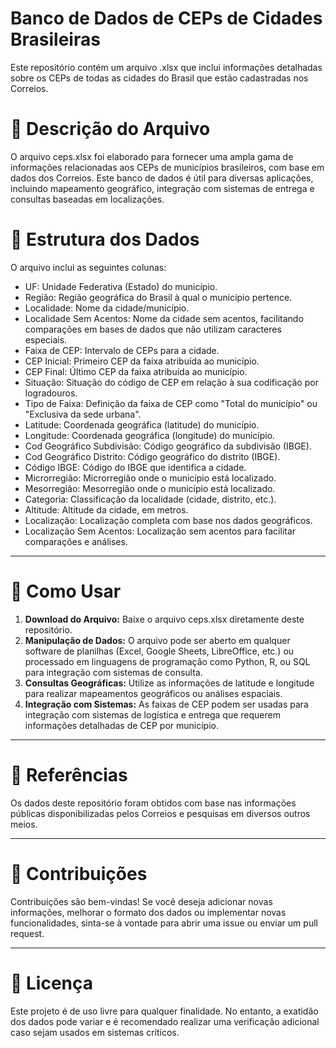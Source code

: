 # Banco de Dados de CEPs de Cidades Brasileiras  

Este repositório contém um arquivo .xlsx que inclui informações detalhadas sobre os CEPs de todas as cidades do Brasil que estão cadastradas nos Correios.

# 📑 Descrição do Arquivo
O arquivo ceps.xlsx foi elaborado para fornecer uma ampla gama de informações relacionadas aos CEPs de municípios brasileiros, com base em dados dos Correios. Este banco de dados é útil para diversas aplicações, incluindo mapeamento geográfico, integração com sistemas de entrega e consultas baseadas em localizações.

# 📂 Estrutura dos Dados  
  O arquivo inclui as seguintes colunas:

* UF: Unidade Federativa (Estado) do município.
* Região: Região geográfica do Brasil à qual o município pertence.
* Localidade: Nome da cidade/município.
* Localidade Sem Acentos: Nome da cidade sem acentos, facilitando comparações em bases de dados que não utilizam caracteres especiais.
* Faixa de CEP: Intervalo de CEPs para a cidade.
* CEP Inicial: Primeiro CEP da faixa atribuída ao município.
* CEP Final: Último CEP da faixa atribuída ao município.
* Situação: Situação do código de CEP em relação à sua codificação por logradouros.
* Tipo de Faixa: Definição da faixa de CEP como "Total do município" ou "Exclusiva da sede urbana".
* Latitude: Coordenada geográfica (latitude) do município.
* Longitude: Coordenada geográfica (longitude) do município.
* Cod Geográfico Subdivisão: Código geográfico da subdivisão (IBGE).
* Cod Geográfico Distrito: Código geográfico do distrito (IBGE).
* Código IBGE: Código do IBGE que identifica a cidade.
* Microrregião: Microrregião onde o município está localizado.
* Mesorregião: Mesorregião onde o município está localizado.
* Categoria: Classificação da localidade (cidade, distrito, etc.).
* Altitude: Altitude da cidade, em metros.
* Localização: Localização completa com base nos dados geográficos.
* Localização Sem Acentos: Localização sem acentos para facilitar comparações e análises.

***
# 🚀 Como Usar
1. **Download do Arquivo:** Baixe o arquivo ceps.xlsx diretamente deste repositório.
2. **Manipulação de Dados:** O arquivo pode ser aberto em qualquer software de planilhas (Excel, Google Sheets, LibreOffice, etc.) ou processado em linguagens de programação como Python, R, ou SQL para integração com sistemas de consulta.
3. **Consultas Geográficas:** Utilize as informações de latitude e longitude para realizar mapeamentos geográficos ou análises espaciais.
4. **Integração com Sistemas:** As faixas de CEP podem ser usadas para integração com sistemas de logística e entrega que requerem informações detalhadas de CEP por município.
***
# 🔗 Referências
Os dados deste repositório foram obtidos com base nas informações públicas disponibilizadas pelos Correios e pesquisas em diversos outros meios.
***
# 🤝 Contribuições
Contribuições são bem-vindas! Se você deseja adicionar novas informações, melhorar o formato dos dados ou implementar novas funcionalidades, sinta-se à vontade para abrir uma issue ou enviar um pull request.
***
# 📜 Licença
Este projeto é de uso livre para qualquer finalidade. No entanto, a exatidão dos dados pode variar e é recomendado realizar uma verificação adicional caso sejam usados em sistemas críticos.
